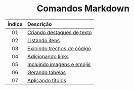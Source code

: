 <div align="center">
	<h1>Comandos Markdown</h1>
	
Índice | Descrição 
:---: | :---
01 | [Criando destaques de texto](https://github.com/michelelozada/Comandos-Markdown/blob/main/01-Destacando-o-texto.md)
02 | [Listando itens](https://github.com/michelelozada/Comandos-Markdown/blob/main/02-Listando-itens.md)
03 | [Exibindo trechos de código](https://github.com/michelelozada/Comandos-Markdown/blob/main/03-Exibindo-codigo.md)
04 | [Adicionando links](https://github.com/michelelozada/Comandos-Markdown/blob/main/04-Adicionando-links.md)
05 | [Incluindo imagens e emojis](https://github.com/michelelozada/Comandos-Markdown/blob/main/05-Incluindo-imagens.md)
06 | [Gerando tabelas](https://github.com/michelelozada/Comandos-Markdown/blob/main/06-Gerando-tabelas.md)
07 | [Aplicando títulos](https://github.com/michelelozada/Comandos-Markdown/blob/main/07-Aplicando-titulos.md)
</div>